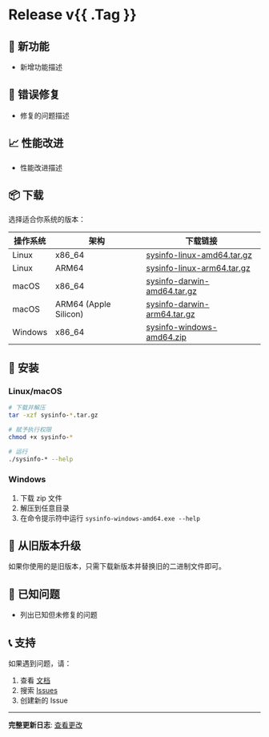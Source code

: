 # Release v{{ .Tag }}

## 🚀 新功能

- 新增功能描述

## 🐛 错误修复

- 修复的问题描述

## 📈 性能改进

- 性能改进描述

## 📦 下载

选择适合你系统的版本：

| 操作系统 | 架构 | 下载链接 |
|----------|------|----------|
| Linux | x86_64 | [sysinfo-linux-amd64.tar.gz](link) |
| Linux | ARM64 | [sysinfo-linux-arm64.tar.gz](link) |
| macOS | x86_64 | [sysinfo-darwin-amd64.tar.gz](link) |
| macOS | ARM64 (Apple Silicon) | [sysinfo-darwin-arm64.tar.gz](link) |
| Windows | x86_64 | [sysinfo-windows-amd64.zip](link) |

## 📝 安装

### Linux/macOS

```bash
# 下载并解压
tar -xzf sysinfo-*.tar.gz

# 赋予执行权限
chmod +x sysinfo-*

# 运行
./sysinfo-* --help
```

### Windows

1. 下载 zip 文件
2. 解压到任意目录
3. 在命令提示符中运行 `sysinfo-windows-amd64.exe --help`

## 🔄 从旧版本升级

如果你使用的是旧版本，只需下载新版本并替换旧的二进制文件即可。

## 🐛 已知问题

- 列出已知但未修复的问题

## 📞 支持

如果遇到问题，请：

1. 查看 [文档](https://github.com/junler/sysinfo/blob/main/README.md)
2. 搜索 [Issues](https://github.com/junler/sysinfo/issues)
3. 创建新的 Issue

---

**完整更新日志**: [查看更改](https://github.com/junler/sysinfo/compare/v1.0.0...v1.1.0)
